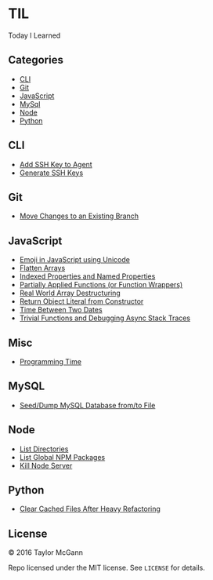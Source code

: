# TIL
Today I Learned

## Categories
- [CLI](#CLI)
- [Git](#git)
- [JavaScript](#javascript)
- [MySql](#mysql)
- [Node](#node)
- [Python](#python)

## CLI
- [Add SSH Key to Agent](CLI/add-ssh-key-to-agent.md)
- [Generate SSH Keys](CLI/generate-ssh-keys.md)

## Git
- [Move Changes to an Existing Branch](git/rebase-changes-to-existing-branch.md)
 
## JavaScript
- [Emoji in JavaScript using Unicode](javascript/emoji-in-javascript.md)
- [Flatten Arrays](javascript/flatten-arrays.md)
- [Indexed Properties and Named Properties](javascript/indexed-properties-and-named-properties.md)
- [Partially Applied Functions (or Function Wrappers)](javascript/partially-applied-functions.md)
- [Real World Array Destructuring](javascript/real-world-array-destructuring.md)
- [Return Object Literal from Constructor](javascript/return-object-literal-from-constructor.md)
- [Time Between Two Dates](javascript/time-between.md)
- [Trivial Functions and Debugging Async Stack Traces](javascript/trivial-functions-and-debugging-async-stack-traces.md)

## Misc
- [Programming Time](misc/programming-time.md)

## MySQL
- [Seed/Dump MySQL Database from/to File](mysql/seed-mysql-database-from-file.md)

## Node
- [List Directories](node/list-directories.md)
- [List Global NPM Packages](node/list-global-npm-packages.md)
- [Kill Node Server](node/kill-node-server.md)

## Python
- [Clear Cached Files After Heavy Refactoring](python/clear-cached-files-after-heavy-refactoring.md)

## License
&copy; 2016 Taylor McGann

Repo licensed under the MIT license. See `LICENSE` for details.
